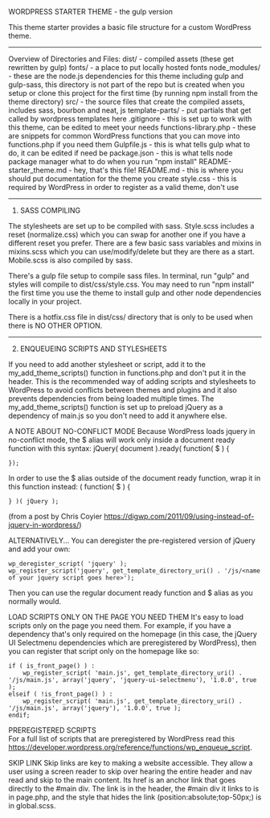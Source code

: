 WORDPRESS STARTER THEME - the gulp version

This theme starter provides a basic file structure for a custom WordPress theme.
____________________________________________________________

Overview of Directories and Files:
dist/ - compiled assets (these get rewritten by gulp)
fonts/ - a place to put locally hosted fonts
node_modules/ - 
	these are the node.js dependencies for this theme including gulp and gulp-sass, this directory is not part of the repo but is created when you setup or clone this project for the first time (by running npm install from the theme directory)
src/ - the source files that create the compiled assets, includes sass, bourbon and neat, js
template-parts/ - put partials that get called by wordpress templates here
.gitignore - this is set up to work with this theme, can be edited to meet your needs
functions-library.php - 
	these are snippets for common WordPress functions that you can move into functions.php if you need them
Gulpfile.js - this is what tells gulp what to do, it can be edited if need be
package.json - this is what tells node package manager what to do when you run "npm install"
README-starter_theme.md - hey, that's this file!
README.md - this is where you should put documentation for the theme you create
style.css - this is required by WordPress in order to register as a valid theme, don't use

____________________________________________________________

1. SASS COMPILING

The stylesheets are set up to be compiled with sass. Style.scss includes a reset (normalize.css) which you can swap for another one if you have a different reset you prefer. There are a few basic sass variables and mixins in mixins.scss which you can use/modify/delete but they are there as a start. Mobile.scss is also compiled by sass.

There's a gulp file setup to compile sass files.  In terminal, run "gulp" and styles will compile to dist/css/style.css.  You may need to run "npm install" the first time you use the theme to install gulp and other node dependencies locally in your project.

There is a hotfix.css file in dist/css/ directory that is only to be used when there is NO OTHER OPTION.

____________________________________________________________

2. ENQUEUEING SCRIPTS AND STYLESHEETS

If you need to add another stylesheet or script, add it to the my_add_theme_scripts() function in functions.php and don't put it in the header. This is the recommended way of adding scripts and stylesheets to WordPress to avoid conflicts between themes and plugins and it also prevents dependencies from being loaded multiple times. The my_add_theme_scripts() function is set up to preload jQuery as a dependency of main.js so you don't need to add it anywhere else.

A NOTE ABOUT NO-CONFLICT MODE
Because WordPress loads jquery in no-conflict mode, the $ alias will work only inside a document ready function with this syntax:
	jQuery( document ).ready( function( $ ) {
		
	});

In order to use the $ alias outside of the document ready function, wrap it in this function instead:
	( function( $ ) {  
  
	} )( jQuery );

(from a post by Chris Coyier https://digwp.com/2011/09/using-instead-of-jquery-in-wordpress/)

ALTERNATIVELY...
You can deregister the pre-registered version of jQuery and add your own:

	wp_deregister_script( 'jquery' );
    wp_register_script('jquery', get_template_directory_uri() . '/js/<name of your jquery script goes here>');

Then you can use the regular document ready function and $ alias as you normally would.


LOAD SCRIPTS ONLY ON THE PAGE YOU NEED THEM
It's easy to load scripts only on the page you need them. For example, if you have a dependency that's only required on the homepage (in this case, the jQuery UI Selectmenu dependencies which are preregistered by WordPress), then you can register that script only on the homepage like so:

	if ( is_front_page() ) :
    	wp_register_script( 'main.js', get_template_directory_uri() . '/js/main.js', array('jquery', 'jquery-ui-selectmenu'), '1.0.0', true );
	elseif ( !is_front_page() ) : 
		wp_register_script( 'main.js', get_template_directory_uri() . '/js/main.js', array('jquery'), '1.0.0', true );
	endif;


PREREGISTERED SCRIPTS	
For a full list of scripts that are preregistered by WordPress read this https://developer.wordpress.org/reference/functions/wp_enqueue_script.

SKIP LINK
Skip links are key to making a website accessible. They allow a user using a screen reader to skip over hearing the entire header and nav read and skip to the main content. Its href is an anchor link that goes directly to the #main div. The link is in the header, the #main div it links to is in page.php, and the style that hides the link (position:absolute;top-50px;) is in global.scss. 
